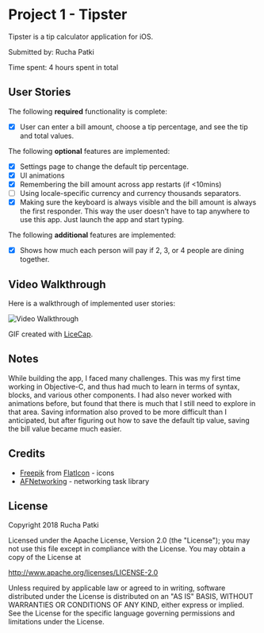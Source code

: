 # Project 1 - Tipster

Tipster is a tip calculator application for iOS.

Submitted by: Rucha Patki

Time spent: 4 hours spent in total

## User Stories

The following **required** functionality is complete:

* [x] User can enter a bill amount, choose a tip percentage, and see the tip and total values.

The following **optional** features are implemented:
* [x] Settings page to change the default tip percentage.
* [x] UI animations
* [x] Remembering the bill amount across app restarts (if <10mins)
* [ ] Using locale-specific currency and currency thousands separators.
* [x] Making sure the keyboard is always visible and the bill amount is always the first responder. This way the user doesn't have to tap anywhere to use this app. Just launch the app and start typing.

The following **additional** features are implemented:

- [x] Shows how much each person will pay if 2, 3, or 4 people are dining together.


## Video Walkthrough

Here is a walkthrough of implemented user stories:

<img src='https://i.imgur.com/FID0d0U.gif' title='Video Walkthrough' width='' alt='Video Walkthrough' />

GIF created with [LiceCap](http://www.cockos.com/licecap/).

## Notes

While building the app, I faced many challenges. This was my first time working in Objective-C, and thus had much to learn in terms of syntax, blocks, and various other components. I had also never worked with animations before, but found that there is much that I still need to explore in that area. Saving information also proved to be more difficult than I anticipated, but after figuring out how to save the default tip value, saving the bill value became much easier.

## Credits

- [Freepik](https://www.freepik.com/) from [FlatIcon](www.flaticon.com) - icons
- [AFNetworking](https://github.com/AFNetworking/AFNetworking) - networking task library

## License

Copyright 2018 Rucha Patki

Licensed under the Apache License, Version 2.0 (the "License");
you may not use this file except in compliance with the License.
You may obtain a copy of the License at

http://www.apache.org/licenses/LICENSE-2.0

Unless required by applicable law or agreed to in writing, software
distributed under the License is distributed on an "AS IS" BASIS,
WITHOUT WARRANTIES OR CONDITIONS OF ANY KIND, either express or implied.
See the License for the specific language governing permissions and
limitations under the License.
